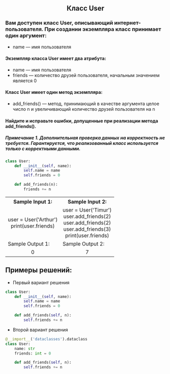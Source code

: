 <h2 style="text-align:center">Класс User</h2>

### Вам доступен класс User, описывающий интернет-пользователя. При создании экземпляра класс принимает один аргумент:
* name — имя пользователя
#### Экземпляр класса User имеет два атрибута:
* name — имя пользователя
* friends — количество друзей пользователя, начальным значением является 0
#### Класс User имеет один метод экземпляра:
* add_friends() — метод, принимающий в качестве аргумента целое число n и увеличивающий количество друзей пользователя на n
#### Найдите и исправьте ошибки, допущенные при реализации метода add_friends().
##### Примечание 1. Дополнительная проверка данных на корректность не требуется. Гарантируется, что реализованный класс используется только с корректными данными.
```python
class User:
    def __init__(self, name):
        self.name = name
        self.friends = 0

    def add_friends(n):
        friends += n
```

<table align="center">
  <tbody>
    <tr>
      <th>Sample Input 1: </th>
      <th>Sample Input 2: </th>
    </tr>
    <tr>
      <td align="center">user = User('Arthur')<br>
                         print(user.friends)<br></td>
      <td align="center">user = User('Timur')<br>
                         user.add_friends(2)<br>
                         user.add_friends(2)<br>
                         user.add_friends(3)<br>
                         print(user.friends)<br></td>
    </tr>
    <tr>
      <td>Sample Output 1:</td>
      <td>Sample Output 2:</td>
      </tr>
    <tr>
      <td align="center">
      0<br>
      </td>
      <td align="center">
                       7<br>
      </td>
    </tr>
  </tbody>
</table>



## Примеры решений:
* Первый вариант решения
```python
class User:
    def __init__(self, name):
        self.name = name
        self.friends = 0

    def add_friends(self, n):
        self.friends += n
```
* Второй вариант решения
```python
@__import__('dataclasses').dataclass
class User:
    name: str
    friends: int = 0

    def add_friends(self, n):
        self.friends += n
```


